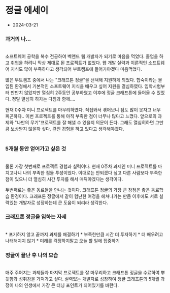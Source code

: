# 정글 에세이
* 2024-03-21
### 과거의 나...  
<br>
소프트웨어 공학을 복수 전공하여 벡앤드 웹 개발자가 되기로 마음을 먹었다. 졸업을 하고 취업을 하려니 막상 제대로 된 프로젝트가 없었다.  웹 개발 실력과 이론적인 소프트웨어 지식도 많이 부족하다고 생각되어 부트캠프에 들어가야겠다 마음먹었다.   
  
많은 부트캠프 중에서 나는 "크래프톤 정글"을 선택해 지원하게 되었다. 합숙이라는 몰입된 환경에서 기본적인 소프트웨어 지식을 배우고 싶어 지원을 결심하였다. 입학시험부터 만만치 않았지만 열심히 2주동안 공부하였고 이후에 정글 크래프톤에 들어올 수 있었다. 정말 열심히 하자는 다짐과 함께....   

현재 0주차 미니 프로젝트를 마무리하였다. 직접와서 겪어보니 잠도 많이 못자고 너무 피곤하다.. 이번 프로젝트를 통해 아직 부족한 점이 너무나 많다고 느꼈다. 앞으로의 과제와 "나만의 무기"프로젝트를 잘 해낼 수 있을지 의문이 든다. 그래도 열심히하면 그만큼 보상받지 않을까 싶다. 갚진 경험을 하고 있다고 생각해야겠다.    
<br>

### 5개월 동안 얻어가고 싶은 것
<br>
물론 가장 첫번째로 프로젝트 경험과 실력이다. 현재 0주차 과제인 미니 프로젝트를 마치고나니 나의 부족한 점들 투성이었다. 이대로는 안되겠다 싶고 다른 사람보다 부족한 점이 있으니 더 열심히 시간 투자를 해서 매꿔야겠다는 생각이다.  

두번째로는 좋은 동료들을 만나는 것이다. 크래프톤 정글의 가장 큰 장점은 좋은 동료학습 환경이다. 크래프톤 정글에서 같이 험난한 여정을 헤쳐나가는 만큼 이후에도 서로 실력있는 개발자로 성장하는데 큰 도움이 되리라 생각한다. 
<br>

### 크래프톤 정글을 임하는 자세
<br>
    * 포기하지 않고 끝까지 과제를 해결하기  
    * 부족한만큼 시간 더 투자하기  
    * 더 배우려고 나태해지지 않기  
    * 미래를 걱정하지말고 오늘 할 일에 집중하기  
<br>

### 정글이 끝난 후 나의 모습
<br>
    매주 주어지는 과제들과 마지막 프로젝트를 잘 마무리하고 크래프톤 정글을 수료하여 뿌듯함과 성취감을 가져가고 싶다. 실력있는 개발자로 성장하여 정글 크래프톤의 5개월 과정이 나의 인생에서 가장 큰 터닝 포인트가 되어있기를 바란다.
<br>

